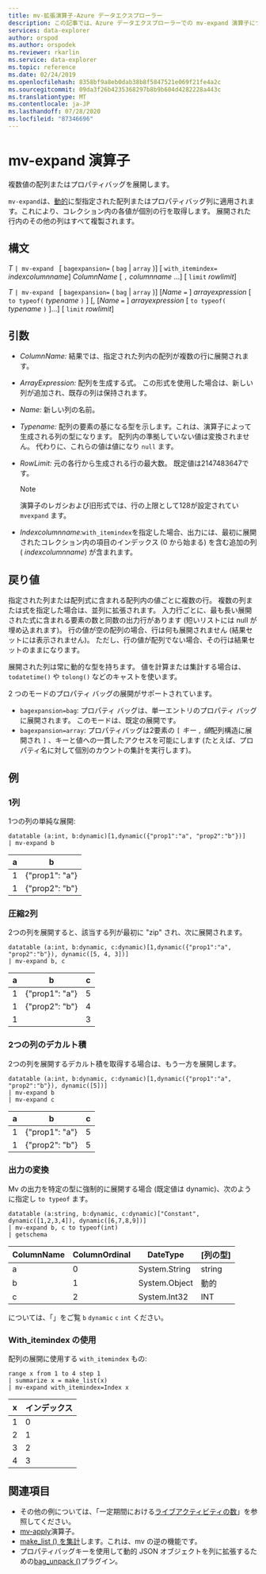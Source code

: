 ```yaml
---
title: mv-拡張演算子-Azure データエクスプローラー
description: この記事では、Azure データエクスプローラーでの mv-expand 演算子について説明します。
services: data-explorer
author: orspod
ms.author: orspodek
ms.reviewer: rkarlin
ms.service: data-explorer
ms.topic: reference
ms.date: 02/24/2019
ms.openlocfilehash: 8358bf9a8eb0dab38b8f5847521e069f21fe4a2c
ms.sourcegitcommit: 09da3f26b4235368297b8b9b604d4282228a443c
ms.translationtype: MT
ms.contentlocale: ja-JP
ms.lasthandoff: 07/28/2020
ms.locfileid: "87346696"
---
```

# <a name="mv-expand-operator"></a>mv-expand 演算子

複数値の配列またはプロパティバッグを展開します。

`mv-expand`は、[動的](./scalar-data-types/dynamic.md)に型指定された配列またはプロパティバッグ列に適用されます。これにより、コレクション内の各値が個別の行を取得します。 展開された行内のその他の列はすべて複製されます。 

## <a name="syntax"></a>構文

*T* `| mv-expand ` [ `bagexpansion=` ( `bag`  |  `array` )] [ `with_itemindex=` *indexcolumnname*] *ColumnName* [ `,` *columnname* ...] [ `limit` *rowlimit*]

*T* `| mv-expand ` [ `bagexpansion=` ( `bag`  |  `array` )] [*Name* `=` ] *arrayexpression* [ `to typeof(` *typename* `)` ] [, [*Name* `=` ] *arrayexpression* [ `to typeof(` *typename* `)` ]...] [ `limit` *rowlimit*]

## <a name="arguments"></a>引数

* *ColumnName:* 結果では、指定された列内の配列が複数の行に展開されます。 
* *ArrayExpression:* 配列を生成する式。 この形式を使用した場合は、新しい列が追加され、既存の列は保持されます。
* *Name:* 新しい列の名前。
* *Typename:* 配列の要素の基になる型を示します。これは、演算子によって生成される列の型になります。 配列内の準拠していない値は変換されません。 代わりに、これらの値は値になり `null` ます。
* *RowLimit:* 元の各行から生成される行の最大数。 既定値は2147483647です。 

  > [!Note]
  > 演算子のレガシおよび旧形式では、行の上限として128が設定されてい `mvexpand` ます。

* *Indexcolumnname:*`with_itemindex`を指定した場合、出力には、最初に展開されたコレクション内の項目のインデックス (0 から始まる) を含む追加の列 ( *indexcolumnname*) が含まれます。 

## <a name="returns"></a>戻り値

指定された列または配列式に含まれる配列内の値ごとに複数の行。
複数の列または式を指定した場合は、並列に拡張されます。 入力行ごとに、最も長い展開された式に含まれる要素の数と同数の出力行があります (短いリストには null が埋め込まれます)。 行の値が空の配列の場合、行は何も展開されません (結果セットには表示されません)。 ただし、行の値が配列でない場合、その行は結果セットのままになります。 

展開された列は常に動的な型を持ちます。 値を計算または集計する場合は、`todatetime()` や `tolong()` などのキャストを使います。

2 つのモードのプロパティ バッグの展開がサポートされています。
* `bagexpansion=bag`: プロパティ バッグは、単一エントリのプロパティ バッグに展開されます。 このモードは、既定の展開です。
* `bagexpansion=array`: プロパティバッグは2要素の `[` *キー* `,` *値*配列構造に展開され `]` 、キーと値への一貫したアクセスを可能にします (たとえば、プロパティ名に対して個別のカウントの集計を実行します)。 

## <a name="examples"></a>例

### <a name="single-column"></a>1列

1つの列の単純な展開:

<!-- csl: https://help.kusto.windows.net:443/Samples -->
 ```kusto
datatable (a:int, b:dynamic)[1,dynamic({"prop1":"a", "prop2":"b"})]
| mv-expand b 
```

|a|b|
|---|---|
|1|{"prop1": "a"}|
|1|{"prop2": "b"}|

### <a name="zipped-two-columns"></a>圧縮2列

2つの列を展開すると、該当する列が最初に "zip" され、次に展開されます。

<!-- csl: https://help.kusto.windows.net:443/Samples -->
```kusto
datatable (a:int, b:dynamic, c:dynamic)[1,dynamic({"prop1":"a", "prop2":"b"}), dynamic([5, 4, 3])]
| mv-expand b, c
```

|a|b|c|
|---|---|---|
|1|{"prop1": "a"}|5|
|1|{"prop2": "b"}|4|
|1||3|

### <a name="cartesian-product-of-two-columns"></a>2つの列のデカルト積

2つの列を展開するデカルト積を取得する場合は、もう一方を展開します。

<!-- csl: https://help.kusto.windows.net:443/Samples -->
```kusto
datatable (a:int, b:dynamic, c:dynamic)[1,dynamic({"prop1":"a", "prop2":"b"}), dynamic([5])]
| mv-expand b 
| mv-expand c
```

|a|b|c|
|---|---|---|
|1|{"prop1": "a"}|5|
|1|{"prop2": "b"}|5|

### <a name="convert-output"></a>出力の変換

Mv の出力を特定の型に強制的に展開する場合 (既定値は dynamic)、次のように指定し `to typeof` ます。

<!-- csl: https://help.kusto.windows.net:443/Samples -->
```kusto
datatable (a:string, b:dynamic, c:dynamic)["Constant", dynamic([1,2,3,4]), dynamic([6,7,8,9])]
| mv-expand b, c to typeof(int)
| getschema 
```

ColumnName|ColumnOrdinal|DateType|[列の型]
-|-|-|-
a|0|System.String|string
b|1|System.Object|動的
c|2|System.Int32|INT

については、「」をご覧 `b` `dynamic` `c` `int` ください。

### <a name="using-with_itemindex"></a>With_itemindex の使用

配列の展開に使用する `with_itemindex` もの:

<!-- csl: https://help.kusto.windows.net:443/Samples -->
```kusto
range x from 1 to 4 step 1
| summarize x = make_list(x)
| mv-expand with_itemindex=Index x
```

|x|インデックス|
|---|---|
|1|0|
|2|1|
|3|2|
|4|3|
 
## <a name="see-also"></a>関連項目

* その他の例については、「一定期間における[ライブアクティビティの数](./samples.md#chart-concurrent-sessions-over-time)」を参照してください。
* [mv-apply](./mv-applyoperator.md)演算子。
* [make_list () を集計](makelist-aggfunction.md)します。これは、mv の逆の機能です。
* プロパティバッグキーを使用して動的 JSON オブジェクトを列に拡張するための[bag_unpack ()](bag-unpackplugin.md)プラグイン。
